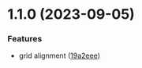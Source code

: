 # 1.1.0 (2023-09-05)


### Features

* grid alignment ([19a2eee](https://github.com/petermihailov/metronome/commit/19a2eeeca90a74beef39f5f7cd70f9aec552a9cf))



